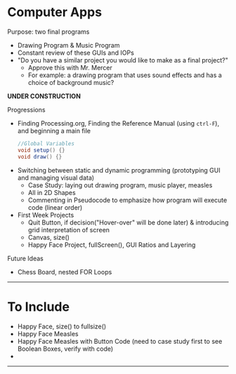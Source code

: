 # Computer Apps

Purpose: two final programs
- Drawing Program & Music Program
- Constant review of these GUIs and IOPs
- "Do you have a similar project you would like to make as a final project?"
  - Approve this with Mr. Mercer
  - For example: a drawing program that uses sound effects and has a choice of background music?

**UNDER CONSTRUCTION**

Progressions
- Finding Processing.org, Finding the Reference Manual (using `ctrl-F`), and beginning a main file
  ```JAVA
  //Global Variables
  void setup() {}
  void draw() {}
  ```
- Switching between static and dynamic programming (prototyping GUI and managing visual data)
  - Case Study: laying out drawing program, music player, measles
  - All in 2D Shapes
  - Commenting in Pseudocode to emphasize how program will execute code (linear order)
- First Week Projects
  - Quit Button, if decision("Hover-over" will be done later) & introducing grid interpretation of screen
  - Canvas, size()
  - Happy Face Project, fullScreen(), GUI Ratios and Layering


Future Ideas
- Chess Board, nested FOR Loops

---

# To Include
- Happy Face, size() to fullsize()
- Happy Face Measles
- Happy Face Measles with Button Code (need to case study first to see Boolean Boxes, verify with code)
-


---
